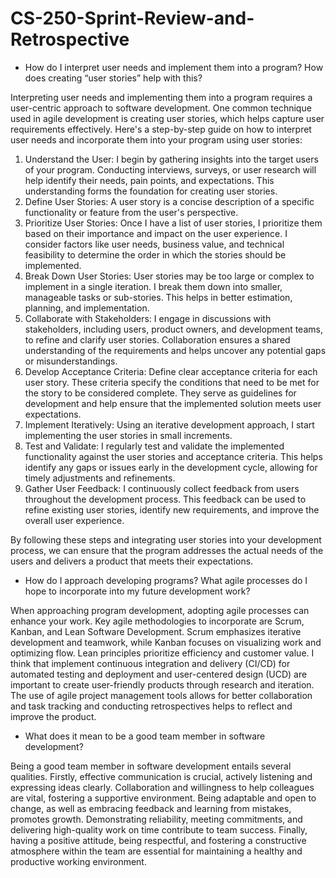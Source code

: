 # CS-250-Sprint-Review-and-Retrospective

* How do I interpret user needs and implement them into a program? How does creating “user stories” help with this?

Interpreting user needs and implementing them into a program requires a user-centric approach to software development. One common technique used in agile development is creating user stories, which helps capture user requirements effectively. Here's a step-by-step guide on how to interpret user needs and incorporate them into your program using user stories:
1. Understand the User: I begin by gathering insights into the target users of your program. Conducting interviews, surveys, or user research will help identify their needs, pain points, and expectations. This understanding forms the foundation for creating user stories.
2. Define User Stories: A user story is a concise description of a specific functionality or feature from the user's perspective. 
3. Prioritize User Stories: Once I have a list of user stories, I prioritize them based on their importance and impact on the user experience. I consider factors like user needs, business value, and technical feasibility to determine the order in which the stories should be implemented.
4. Break Down User Stories: User stories may be too large or complex to implement in a single iteration. I break them down into smaller, manageable tasks or sub-stories. This helps in better estimation, planning, and implementation.
5. Collaborate with Stakeholders: I engage in discussions with stakeholders, including users, product owners, and development teams, to refine and clarify user stories. Collaboration ensures a shared understanding of the requirements and helps uncover any potential gaps or misunderstandings.
6. Develop Acceptance Criteria: Define clear acceptance criteria for each user story. These criteria specify the conditions that need to be met for the story to be considered complete. They serve as guidelines for development and help ensure that the implemented solution meets user expectations.
7. Implement Iteratively: Using an iterative development approach, I start implementing the user stories in small increments.
8. Test and Validate: I regularly test and validate the implemented functionality against the user stories and acceptance criteria. This helps identify any gaps or issues early in the development cycle, allowing for timely adjustments and refinements.
9. Gather User Feedback: I continuously collect feedback from users throughout the development process. This feedback can be used to refine existing user stories, identify new requirements, and improve the overall user experience.

By following these steps and integrating user stories into your development process, we can ensure that the program addresses the actual needs of the users and delivers a product that meets their expectations.

* How do I approach developing programs? What agile processes do I hope to incorporate into my future development work?

When approaching program development, adopting agile processes can enhance your work. Key agile methodologies to incorporate are Scrum, Kanban, and Lean Software Development. Scrum emphasizes iterative development and teamwork, while Kanban focuses on visualizing work and optimizing flow. Lean principles prioritize efficiency and customer value. I think that implement continuous integration and delivery (CI/CD) for automated testing and deployment and user-centered design (UCD) are important to create user-friendly products through research and iteration. The use of agile project management tools allows for better collaboration and task tracking and conducting retrospectives helps to reflect and improve the product. 

* What does it mean to be a good team member in software development?

Being a good team member in software development entails several qualities. Firstly, effective communication is crucial, actively listening and expressing ideas clearly. Collaboration and willingness to help colleagues are vital, fostering a supportive environment. Being adaptable and open to change, as well as embracing feedback and learning from mistakes, promotes growth. Demonstrating reliability, meeting commitments, and delivering high-quality work on time contribute to team success. Finally, having a positive attitude, being respectful, and fostering a constructive atmosphere within the team are essential for maintaining a healthy and productive working environment.
